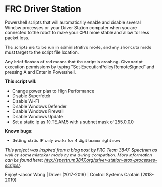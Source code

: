 # FRC Driver Station #

Powershell scripts that will automatically enable and disable several Window processes on your Driver Station computer when you are connected to the robot to make your CPU more stable and allow for less packet loss.

The scripts are to be run in administrative mode, and any shortcuts made must target to the script file location.

Any brief flashes of red means that the script is crashing. Give script execution permissions by typing "Set-ExecutionPolicy RemoteSigned" and pressing A and Enter in Powershell.

**This script will:**
* Change power plan to High Performance
* Disable Superfetch
* Disable Wi-Fi
* Disable Windows Defender
* Disable Windows Firewall
* Disable Windows Update
* Set a static ip as 10.TE.AM.5 with a subnet mask of 255.0.0.0

**Known bugs:**
* Setting static IP only works for 4 digit teams right now

*This project was inspired from a blog post by FRC Team 3847: Spectrum as well as some mistakes made by me during competition. More information can be found here: http://spectrum3847.org/driver-station-stop-processes-scripts/.*


Enjoy!
-Jason Wong | Driver (2017-2019) | Control Systems Captain (2018-2019)